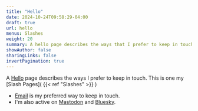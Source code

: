 ```yaml
---
title: "Hello"
date: 2024-10-24T09:58:29-04:00
draft: true
url: hello
menus: Slashes
weight: 20
summary: A hello page describes the ways that I prefer to keep in touch.
showAuthor: false
sharingLinks: false
invertPagination: true
---
```


A [Hello](https://alastairjohnston.com/introducing-hello-pages/) page describes the ways I prefer to keep in touch. This is one my [Slash Pages]( {{< ref "Slashes" >}} )

- [Email](mailto:blog@mail.bckr.me) is my preferred way to keep in touch.
- I'm also active on [Mastodon](https://mstdn.social/@bnjmn) and [Bluesky](https://bsky.app/profile/bckr.me).
